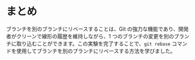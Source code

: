 # まとめ

ブランチを別のブランチにリベースすることは、Git の強力な機能であり、開発者がクリーンで線形の履歴を維持しながら、1 つのブランチの変更を別のブランチに取り込むことができます。この実験を完了することで、`git rebase` コマンドを使用してブランチを別のブランチにリベースする方法を学びました。

